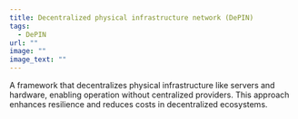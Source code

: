 ```yaml
---
title: Decentralized physical infrastructure network (DePIN)
tags:
  - DePIN
url: ""
image: ""
image_text: ""
---
```


A framework that decentralizes physical infrastructure like servers and hardware, enabling operation without centralized providers. This approach enhances resilience and reduces costs in decentralized ecosystems.
